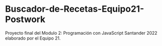 # Buscador-de-Recetas-Equipo21-Postwork
Proyecto final del Modulo 2: Programación con JavaScript Santander 2022 elaborado por el Equipo 21.
